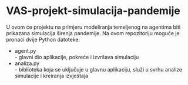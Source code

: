# VAS-projekt-simulacija-pandemije

U ovom će projektu na primjeru modeliranja temeljenog na agentima biti prikazana simulacija širenja pandemije. Na ovom repozitoriju moguće je pronaći dvije Python datoteke:
<ul>
  <li> agent.py </li> - glavni dio aplikacije, pokreće i izvršava simulaciju
  <li> analiza.py </li> - biblioteka koja se uključuje u glavnu aplikaciju, služi u svrhu analize simulacije i kreiranja izvještaja
</ul>

